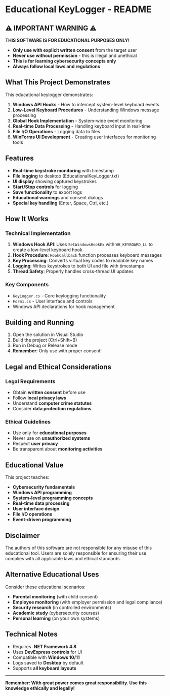 # Educational KeyLogger - README

## ⚠️ IMPORTANT WARNING ⚠️

**THIS SOFTWARE IS FOR EDUCATIONAL PURPOSES ONLY!**

- **Only use with explicit written consent** from the target user
- **Never use without permission** - this is illegal and unethical
- **This is for learning cybersecurity concepts only**
- **Always follow local laws and regulations**

## What This Project Demonstrates

This educational keylogger demonstrates:

1. **Windows API Hooks** - How to intercept system-level keyboard events
2. **Low-Level Keyboard Procedures** - Understanding Windows message processing
3. **Global Hook Implementation** - System-wide event monitoring
4. **Real-time Data Processing** - Handling keyboard input in real-time
5. **File I/O Operations** - Logging data to files
6. **WinForms UI Development** - Creating user interfaces for monitoring tools

## Features

- **Real-time keystroke monitoring** with timestamp
- **File logging** to desktop (EducationalKeyLogger.txt)
- **UI display** showing captured keystrokes
- **Start/Stop controls** for logging
- **Save functionality** to export logs
- **Educational warnings** and consent dialogs
- **Special key handling** (Enter, Space, Ctrl, etc.)

## How It Works

### Technical Implementation

1. **Windows Hook API**: Uses `SetWindowsHookEx` with `WH_KEYBOARD_LL` to create a low-level keyboard hook
2. **Hook Procedure**: `HookCallback` function processes keyboard messages
3. **Key Processing**: Converts virtual key codes to readable key names
4. **Logging**: Writes keystrokes to both UI and file with timestamps
5. **Thread Safety**: Properly handles cross-thread UI updates

### Key Components

- `KeyLogger.cs` - Core keylogging functionality
- `Form1.cs` - User interface and controls
- Windows API declarations for hook management

## Building and Running

1. Open the solution in Visual Studio
2. Build the project (Ctrl+Shift+B)
3. Run in Debug or Release mode
4. **Remember**: Only use with proper consent!

## Legal and Ethical Considerations

### Legal Requirements
- Obtain **written consent** before use
- Follow **local privacy laws**
- Understand **computer crime statutes**
- Consider **data protection regulations**

### Ethical Guidelines
- Use only for **educational purposes**
- Never use on **unauthorized systems**
- Respect **user privacy**
- Be transparent about **monitoring activities**

## Educational Value

This project teaches:

- **Cybersecurity fundamentals**
- **Windows API programming**
- **System-level programming concepts**
- **Real-time data processing**
- **User interface design**
- **File I/O operations**
- **Event-driven programming**

## Disclaimer

The authors of this software are not responsible for any misuse of this educational tool. Users are solely responsible for ensuring their use complies with all applicable laws and ethical standards.

## Alternative Educational Uses

Consider these educational scenarios:
- **Parental monitoring** (with child consent)
- **Employee monitoring** (with employer permission and legal compliance)
- **Security research** (in controlled environments)
- **Academic study** (cybersecurity courses)
- **Personal learning** (on your own systems)

## Technical Notes

- Requires **.NET Framework 4.8**
- Uses **DevExpress controls** for UI
- Compatible with **Windows 10/11**
- Logs saved to **Desktop** by default
- Supports **all keyboard layouts**

---

**Remember: With great power comes great responsibility. Use this knowledge ethically and legally!**
